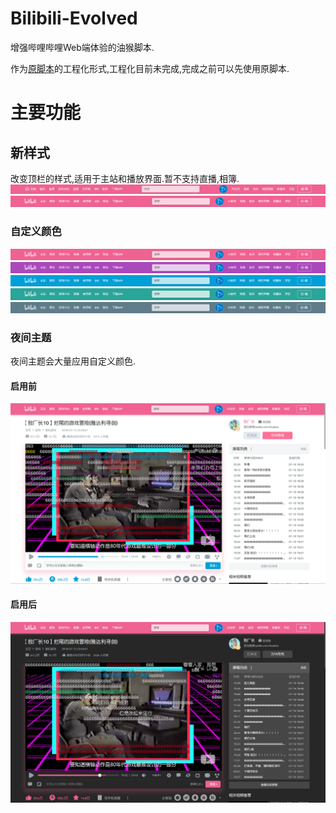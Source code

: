 # Bilibili-Evolved
增强哔哩哔哩Web端体验的油猴脚本.

作为[原脚本](bilibili-touch.js)的工程化形式,工程化目前未完成,完成之前可以先使用原脚本.

# 主要功能
## 新样式
改变顶栏的样式,适用于主站和播放界面.暂不支持直播,相簿.
![主站](images/new-banner.png)
![播放](images/new-banner-stardust.png)
### 自定义颜色
![粉色](images/new-banner-stardust.png)
![紫色](images/new-banner-purple.png)
![蓝色](images/new-banner-lightBlue.png)
![绿色](images/new-banner-teal.png)
![暗蓝色](images/new-banner-blueGrey.png)
### 夜间主题
夜间主题会大量应用自定义颜色.
#### 启用前
![日间](images/light-style.png)
#### 启用后
![夜间](images/dark-style.png)
